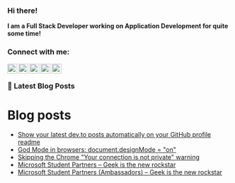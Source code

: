 ### Hi there!
**I am a Full Stack Developer working on Application Development for quite some time!**

### Connect with me:

[<img align="left" alt="mushfiqweb | Stackoverflow" width="22px" src="https://cdn.jsdelivr.net/npm/simple-icons@v3/icons/stackoverflow.svg" />][stackoverflow]
[<img align="left" alt="mushfiqweb | Facebook" width="22px" src="https://cdn.jsdelivr.net/npm/simple-icons@v3/icons/facebook.svg" />][facebook]
[<img align="left" alt="mushfiqweb | Twitter" width="22px" src="https://cdn.jsdelivr.net/npm/simple-icons@v3/icons/twitter.svg" />][twitter]
[<img align="left" alt="mushfiqweb | LinkedIn" width="22px" src="https://cdn.jsdelivr.net/npm/simple-icons@v3/icons/linkedin.svg" />][linkedin]
[<img align="left" alt="mushfiqweb | Instagram" width="22px" src="https://cdn.jsdelivr.net/npm/simple-icons@v3/icons/instagram.svg" />][instagram]

<br />

### 📕 Latest Blog Posts

# Blog posts
<!-- BLOG-POST-LIST:START -->
- [Show your latest dev.to posts automatically on your GitHub profile readme](https://dev.to/gautamkrishnar/show-your-latest-dev-to-posts-automatically-in-your-github-profile-readme-3nk8)
- [God Mode in browsers: document.designMode = "on"](https://dev.to/gautamkrishnar/god-mode-in-browsers-document-designmode-on-2pmo)
- [Skipping the Chrome "Your connection is not private" warning](https://dev.to/gautamkrishnar/quickbits-1-skipping-the-chrome-your-connection-is-not-private-warning-4kp1)
- [Microsoft Student Partners – Geek is the new rockstar](https://dev.to/gautamkrishnar/microsoft-student-partners--geek-is-the-new-rockstar)
- [Microsoft Student Partners (Ambassadors) – Geek is the new rockstar](https://www.gautamkrishnar.com/microsoft-student-partners/)
<!-- BLOG-POST-LIST:END -->



[facebook]: https://fb.me/shiss
[website]: https://mushfiqweb.com
[twitter]: https://twitter.com/mushfiqweb
[instagram]: https://instagram.com/mushfiqweb
[linkedin]: https://linkedin.com/in/mushfiqweb
[stackoverflow]: https://stackoverflow.com/story/mushfiqweb




